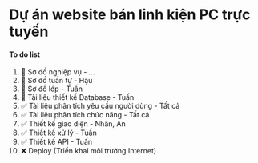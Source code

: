 # Dự án website bán linh kiện PC trực tuyến
#### To do list
1. 	🔳 Sơ đồ nghiệp vụ - ...
2. 	🔳 Sơ đồ tuần tự - Hậu 
3. 	🔳 Sơ đồ lớp - Tuấn
4. 	🔳 Tài liệu thiết kế Database - Tuấn
5.  ✅ Tài liệu phân tích yêu cầu người dùng - Tất cả
6.  ✅ Tài liệu phân tích chức năng - Tất cả
7.  ✅ Thiết kế giao diện - Nhân, An
8.  ✅ Thiết kế xử lý - Tuấn
9.  ✅ Thiết kế API - Tuấn
10. ❌ Deploy (Triển khai môi trường Internet)
